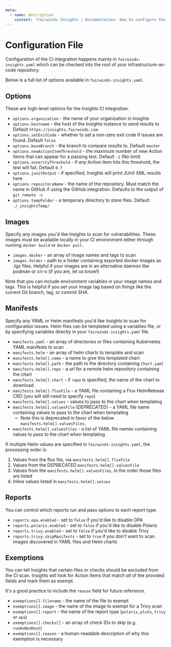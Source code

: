 ```yaml
---
meta:
  - name: description
    content: "Fairwinds Insights | Documentation: How to configure the CI integration"
---
```

# Configuration File
Configuration of the CI integration happens mainly in `fairwinds-insights.yaml`
which can be checked into the root of your infrastructure-as-code repository.

Below is a full list of options available in `fairwinds-insights.yaml`.

## Options
These are high-level options for the Insights CI integration.
* `options.organization` - the name of your organization in Insights
* `options.hostname` - the host of the Insights instance to send results to. Default `https://insights.fairwinds.com`
* `options.setExitCode` - whether to set a non-zero exit code if issues are found. Default `false`
* `options.baseBranch` - the branch to compare results to. Default `master`
* `options.newActionItemThreshold` - the maximum number of new Action Items that can appear for a passing test. Default `-1` (No limit)
* `options.severityThreshold` - if _any_ Action Item hits this threshold, the test will fail. Default `0.7`
* `options.junitOutput` - if specified, Insights will print JUnit XML results here
* `options.repositoryName` - the name of the repository. Must match the name in GitHub if using the GitHub integration. Defaults to the output of `git remote -v`
* `options.tempFolder` - a temporary directory to store files. Default `./_insightsTemp/`

## Images
Specify any images you'd like Insights to scan for vulnerabilities. These images must be available
locally in your CI environment either through running `docker build` or `docker pull`.

* `images.docker` - an array of image names and tags to scan
* `images.folder` - path to a folder containing exported docker images as .tgz files. Helpful if your images are in an alternative daemon like podman or cri-o (if you are, let us know!)

Note that you can include environment variables in your image names and tags. This is helpful
if you set your image tag based on things like the current Git branch, tag, or commit SHA.

## Manifests
Specify any YAML or Helm manifests you'd like Insights to scan for configuration issues.
Helm files can be templated using a variables file, or by specifying variables directly
in your `fairwinds-insights.yaml` file.

* `manifests.yaml` - an array of directories or files containing Kubernetes YAML manifests to scan
* `manifests.helm` - an array of helm charts to template and scan
* `manifests.helm[].name` - a name to give this templated chart
* `manifests.helm[].path` - the path to the directory containing `Chart.yaml`
* `manifests.helm[].repo` - a url for a remote helm repository containing the chart
* `manifests.helm[].chart` - if `repo` is specified, the name of the chart to download
* `manifests.helm[].fluxFile` - a YAML file containing a Flux HelmRelease CRD (you will still need to specify `repo`)
* `manifests.helm[].values` - values to pass to the chart when templating
* `manifests.helm[].valuesFile` (DEPRECATED) - a YAML file name containing values to pass to the chart when templating
  * Note this is deprecated in favor of the below `manifests.helm[].valuesFiles`.
* `manifests.helm[].valuesFiles` - a list of YAML file names containing values to pass to the chart when templating

If multiple Helm values are specified in `fairwinds-insights.yaml`, the processing order is:
1. Values from the flux file, via `manifests.helm[].fluxFile`
2. Values from the DEPRECATED `manifests.helm[].valuesFile`
3. Values from the `manifests.helm[].valuesFiles`, in the order those files are listed
4. Inline values listed in `manifests.helm[].values`

## Reports
You can control which reports run and pass options to each report type.

* `reports.opa.enabled` - set to `false` if you'd like to disable OPA
* `reports.polaris.enabled` - set to `false` if you'd like to disable Polaris
* `reports.trivy.enabled` - set to `false` if you'd like to disable Trivy
* `reports.trivy.skipManifests` - set to `true` if you don't want to scan images discovered in YAML files and Helm charts

## Exemptions
You can tell Insights that certain files or checks should be excluded from the CI scan.
Insights will look for Action Items that match _all_ of the provided fields and mark them as exempt.

It's a good practice to include the `reason` field for future reference.

* `exemptions[].filename` - the name of the file to exempt
* `exemptions[].image` - the name of the image to exempt for a Trivy scan
* `exemptions[].report` - the name of the report type (`polaris`, `pluto`, `trivy` or `opa`)
* `exemptions[].checks[]` - an array of check IDs to skip (e.g. `runAsNonRoot`)
* `exemptions[].reason` - a human-readable description of why this exemption is necessary

